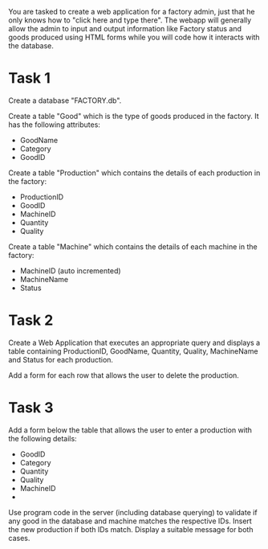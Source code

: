 You are tasked to create a web application for a factory admin, just that he only knows how to "click here and type there".
The webapp will generally allow the admin to input and output information like Factory status and goods produced using HTML forms while you will code how it interacts with the database.
# Task 1
Create a database "FACTORY.db".

Create a table "Good" which is the type of goods produced in the factory. It has the following attributes:
- GoodName
- Category
- GoodID

Create a table "Production" which contains the details of each production in the factory:
- ProductionID
- GoodID
- MachineID
- Quantity
- Quality

Create a table "Machine" which contains the details of each machine in the factory:
- MachineID (auto incremented)
- MachineName
- Status

# Task 2
Create a Web Application that executes an appropriate query and displays a table containing ProductionID, GoodName, Quantity, Quality, MachineName and Status for each production.

Add a form for each row that allows the user to delete the production.

# Task 3
Add a form below the table that allows the user to enter a production with the following details:
- GoodID
- Category
- Quantity
- Quality
- MachineID
- 
Use program code in the server (including database querying) to validate if any good in the database and machine matches the respective IDs. Insert the new production if both IDs match. Display a suitable message for both cases.
